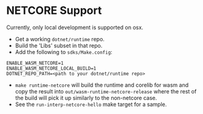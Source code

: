 # NETCORE Support

Currently, only local development is supported on osx.

* Get a working ```dotnet/runtime``` repo.
* Build the 'Libs' subset in that repo.
* Add the following to ```sdks/Make.config```:
```
ENABLE_WASM_NETCORE=1
ENABLE_WASM_NETCORE_LOCAL_BUILD=1
DOTNET_REPO_PATH=<path to your dotnet/runtime repo>
```
* ```make runtime-netcore``` will build the runtime and corelib for wasm and copy the result into ```out/wasm-runtime-netcore-release```
where the rest of the build will pick it up similarly to the non-netcore case.
* See the ```run-interp-netcore-hello``` make target for a sample.
